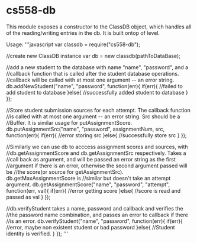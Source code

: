 cs558-db
========

This module exposes a constructor to the ClassDB object, which handles all 
of the reading/writing entries in the db. It is built ontop of level.

Usage: 
'''javascript
var classdb = require("cs558-db");

//create new ClassDB instance
var db = new classdb(pathToDataBase);

//add a new student to the database with name "name", "password", and a 
//callback function that is called after the student database operations.
//callback will be called with at most one argument -- an error string.
db.addNewStudent("name", "password", function(err){
  if(err){
    //failed to add student to database
  }else{
    //successfully added student to database
  }
});

//Store student submission sources for each attempt. The callback function 
//is called with at most one argument -- an error string. Src should be a 
//Buffer. It is similar usage for putAssignmentScore. 
db.putAssignmentSrc("name", "password", assignmentNum, src, function(err){
  if(err){
    //error storing src
  }else{
    //successfully store src
  }
});

//Similarly we can use db to acccess assignment scores and sources, with
//db.getAssignmentScore and db.getAssignmentSrc respectively. Takes a 
//call back as argument, and will be passed an error string as the first 
//argument if there is an error, otherwise the second argument passed will be
//the score(or source for getAssignmentSrc). db.getMaxAssignmentScore is
//similar but doesn't take an attempt argument.
db.getAssignmentScore("name", "password", "attempt", function(err, val){
  if(err){
    //error getting score
  }else{
    //score is read and passed as val
  }
});

//db.verifyStudent takes a name, password and callback and verifies the 
//the password name combination, and passes an error to callback if there 
//is an error. 
db.verifyStudent("name", "password", function(err){
  if(err){
    //error, maybe non existent student or bad password
  }else{
    //Student identity is verified.
  }
});
'''
